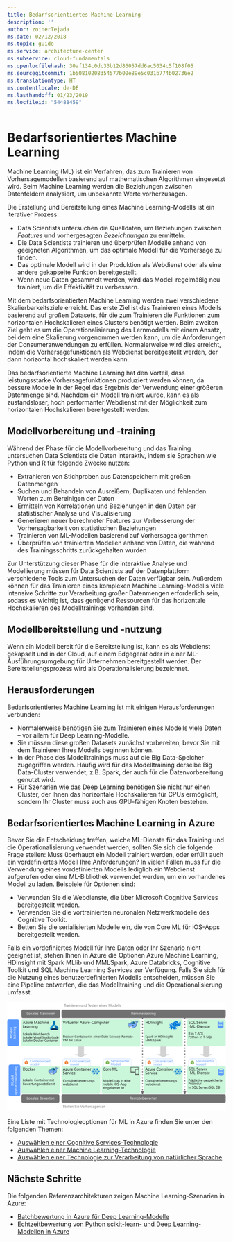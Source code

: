 ```yaml
---
title: Bedarfsorientiertes Machine Learning
description: ''
author: zoinerTejada
ms.date: 02/12/2018
ms.topic: guide
ms.service: architecture-center
ms.subservice: cloud-fundamentals
ms.openlocfilehash: 30af134c0dc33b12d86057dd6ac5034c5f108f05
ms.sourcegitcommit: 1b50810208354577b00e89e5c031b774b02736e2
ms.translationtype: HT
ms.contentlocale: de-DE
ms.lasthandoff: 01/23/2019
ms.locfileid: "54488459"
---
```

# <a name="machine-learning-at-scale"></a>Bedarfsorientiertes Machine Learning

Machine Learning (ML) ist ein Verfahren, das zum Trainieren von Vorhersagemodellen basierend auf mathematischen Algorithmen eingesetzt wird. Beim Machine Learning werden die Beziehungen zwischen Datenfeldern analysiert, um unbekannte Werte vorherzusagen.

Die Erstellung und Bereitstellung eines Machine Learning-Modells ist ein iterativer Prozess:

- Data Scientists untersuchen die Quelldaten, um Beziehungen zwischen *Features* und vorhergesagten *Bezeichnungen* zu ermitteln.
- Die Data Scientists trainieren und überprüfen Modelle anhand von geeigneten Algorithmen, um das optimale Modell für die Vorhersage zu finden.
- Das optimale Modell wird in der Produktion als Webdienst oder als eine andere gekapselte Funktion bereitgestellt.
- Wenn neue Daten gesammelt werden, wird das Modell regelmäßig neu trainiert, um die Effektivität zu verbessern.

Mit dem bedarfsorientierten Machine Learning werden zwei verschiedene Skalierbarkeitsziele erreicht. Das erste Ziel ist das Trainieren eines Modells basierend auf großen Datasets, für die zum Trainieren die Funktionen zum horizontalen Hochskalieren eines Clusters benötigt werden. Beim zweiten Ziel geht es um die Operationalisierung des Lernmodells mit einem Ansatz, bei dem eine Skalierung vorgenommen werden kann, um die Anforderungen der Consumeranwendungen zu erfüllen. Normalerweise wird dies erreicht, indem die Vorhersagefunktionen als Webdienst bereitgestellt werden, der dann horizontal hochskaliert werden kann.

Das bedarfsorientierte Machine Learning hat den Vorteil, dass leistungsstarke Vorhersagefunktionen produziert werden können, da bessere Modelle in der Regel das Ergebnis der Verwendung einer größeren Datenmenge sind. Nachdem ein Modell trainiert wurde, kann es als zustandsloser, hoch performanter Webdienst mit der Möglichkeit zum horizontalen Hochskalieren bereitgestellt werden.

## <a name="model-preparation-and-training"></a>Modellvorbereitung und -training

Während der Phase für die Modellvorbereitung und das Training untersuchen Data Scientists die Daten interaktiv, indem sie Sprachen wie Python und R für folgende Zwecke nutzen:

- Extrahieren von Stichproben aus Datenspeichern mit großen Datenmengen
- Suchen und Behandeln von Ausreißern, Duplikaten und fehlenden Werten zum Bereinigen der Daten
- Ermitteln von Korrelationen und Beziehungen in den Daten per statistischer Analyse und Visualisierung
- Generieren neuer berechneter Features zur Verbesserung der Vorhersagbarkeit von statistischen Beziehungen
- Trainieren von ML-Modellen basierend auf Vorhersagealgorithmen
- Überprüfen von trainierten Modellen anhand von Daten, die während des Trainingsschritts zurückgehalten wurden

Zur Unterstützung dieser Phase für die interaktive Analyse und Modellierung müssen für Data Scientists auf der Datenplattform verschiedene Tools zum Untersuchen der Daten verfügbar sein. Außerdem können für das Trainieren eines komplexen Machine Learning-Modells viele intensive Schritte zur Verarbeitung großer Datenmengen erforderlich sein, sodass es wichtig ist, dass genügend Ressourcen für das horizontale Hochskalieren des Modelltrainings vorhanden sind.

## <a name="model-deployment-and-consumption"></a>Modellbereitstellung und -nutzung

Wenn ein Modell bereit für die Bereitstellung ist, kann es als Webdienst gekapselt und in der Cloud, auf einem Edgegerät oder in einer ML-Ausführungsumgebung für Unternehmen bereitgestellt werden. Der Bereitstellungsprozess wird als Operationalisierung bezeichnet.

## <a name="challenges"></a>Herausforderungen

Bedarfsorientiertes Machine Learning ist mit einigen Herausforderungen verbunden:

- Normalerweise benötigen Sie zum Trainieren eines Modells viele Daten – vor allem für Deep Learning-Modelle.
- Sie müssen diese großen Datasets zunächst vorbereiten, bevor Sie mit dem Trainieren Ihres Modells beginnen können.
- In der Phase des Modelltrainings muss auf die Big Data-Speicher zugegriffen werden. Häufig wird für das Modelltraining derselbe Big Data-Cluster verwendet, z.B. Spark, der auch für die Datenvorbereitung genutzt wird.
- Für Szenarien wie das Deep Learning benötigen Sie nicht nur einen Cluster, der Ihnen das horizontale Hochskalieren für CPUs ermöglicht, sondern Ihr Cluster muss auch aus GPU-fähigen Knoten bestehen.

## <a name="machine-learning-at-scale-in-azure"></a>Bedarfsorientiertes Machine Learning in Azure

Bevor Sie die Entscheidung treffen, welche ML-Dienste für das Training und die Operationalisierung verwendet werden, sollten Sie sich die folgende Frage stellen: Muss überhaupt ein Modell trainiert werden, oder erfüllt auch ein vordefiniertes Modell Ihre Anforderungen? In vielen Fällen muss für die Verwendung eines vordefinierten Modells lediglich ein Webdienst aufgerufen oder eine ML-Bibliothek verwendet werden, um ein vorhandenes Modell zu laden. Beispiele für Optionen sind:

- Verwenden Sie die Webdienste, die über Microsoft Cognitive Services bereitgestellt werden.
- Verwenden Sie die vortrainierten neuronalen Netzwerkmodelle des Cognitive Toolkit.
- Betten Sie die serialisierten Modelle ein, die von Core ML für iOS-Apps bereitgestellt werden.

Falls ein vordefiniertes Modell für Ihre Daten oder Ihr Szenario nicht geeignet ist, stehen Ihnen in Azure die Optionen Azure Machine Learning, HDInsight mit Spark MLlib und MMLSpark, Azure Databricks, Cognitive Toolkit und SQL Machine Learning Services zur Verfügung. Falls Sie sich für die Nutzung eines benutzerdefinierten Modells entscheiden, müssen Sie eine Pipeline entwerfen, die das Modelltraining und die Operationalisierung umfasst.

![Modelloptionen in Azure](./images/machine-learning-model-training-and-deployment.png)

Eine Liste mit Technologieoptionen für ML in Azure finden Sie unter den folgenden Themen:

- [Auswählen einer Cognitive Services-Technologie](../technology-choices/cognitive-services.md)
- [Auswählen einer Machine Learning-Technologie](../technology-choices/data-science-and-machine-learning.md)
- [Auswählen einer Technologie zur Verarbeitung von natürlicher Sprache](../technology-choices/natural-language-processing.md)

## <a name="next-steps"></a>Nächste Schritte

Die folgenden Referenzarchitekturen zeigen Machine Learning-Szenarien in Azure:

- [Batchbewertung in Azure für Deep Learning-Modelle](../../reference-architectures/ai/batch-scoring-deep-learning.md)
- [Echtzeitbewertung von Python scikit-learn- und Deep Learning-Modellen in Azure](../../reference-architectures/ai/realtime-scoring-python.md)